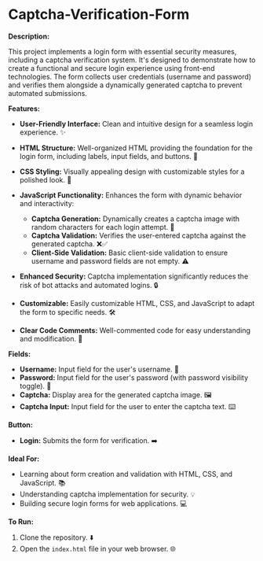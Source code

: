 # Captcha-Verification-Form

**Description:**

This project implements a login form with essential security measures, including a captcha verification system.  It's designed to demonstrate how to create a functional and secure login experience using front-end technologies.  The form collects user credentials (username and password) and verifies them alongside a dynamically generated captcha to prevent automated submissions.

**Features:**

* **User-Friendly Interface:**  Clean and intuitive design for a seamless login experience.  ✨

* **HTML Structure:**  Well-organized HTML providing the foundation for the login form, including labels, input fields, and buttons. 🧱

* **CSS Styling:**  Visually appealing design with customizable styles for a polished look. 🎨

* **JavaScript Functionality:**  Enhances the form with dynamic behavior and interactivity:
    * **Captcha Generation:**  Dynamically creates a captcha image with random characters for each login attempt. 🔄
    * **Captcha Validation:**  Verifies the user-entered captcha against the generated captcha.  ❌✅
    * **Client-Side Validation:**  Basic client-side validation to ensure username and password fields are not empty.  ⚠️

* **Enhanced Security:**  Captcha implementation significantly reduces the risk of bot attacks and automated logins.  🔒

* **Customizable:**  Easily customizable HTML, CSS, and JavaScript to adapt the form to specific needs.  🛠️

* **Clear Code Comments:**  Well-commented code for easy understanding and modification.  📝

**Fields:**

* **Username:**  Input field for the user's username. 👤
* **Password:**  Input field for the user's password (with password visibility toggle). 🔑
* **Captcha:**  Display area for the generated captcha image.  🖼️
* **Captcha Input:**  Input field for the user to enter the captcha text.  ⌨️

**Button:**

* **Login:**  Submits the form for verification.  ➡️

**Ideal For:**

* Learning about form creation and validation with HTML, CSS, and JavaScript.  📚
* Understanding captcha implementation for security.  💡
* Building secure login forms for web applications.  💻

**To Run:**

1. Clone the repository.  ⬇️
2. Open the `index.html` file in your web browser.  🌐

